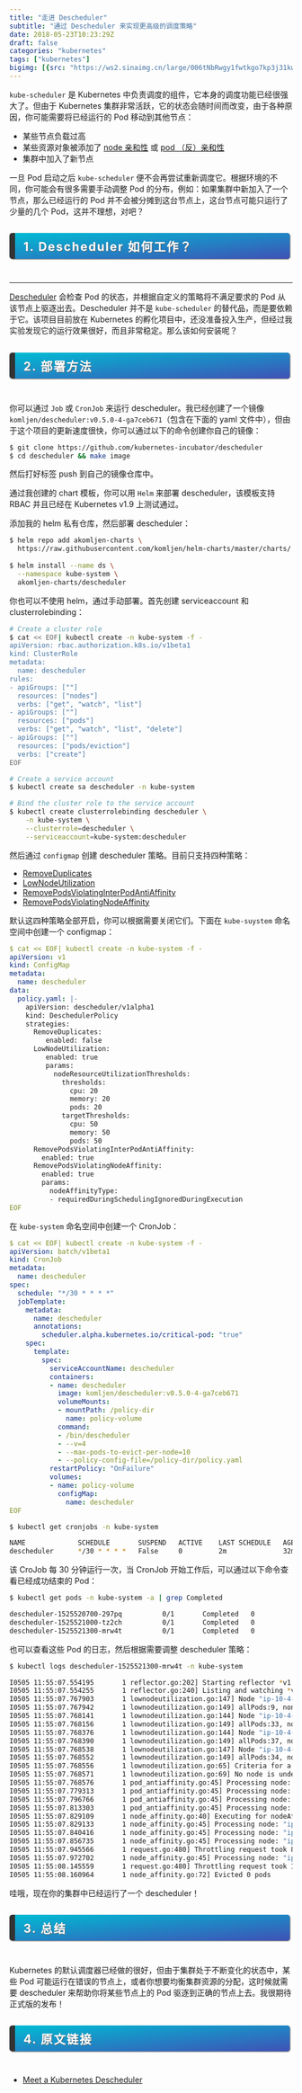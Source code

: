 ```yaml
---
title: "走进 Descheduler"
subtitle: "通过 Descheduler 来实现更高级的调度策略"
date: 2018-05-23T10:23:29Z
draft: false
categories: "kubernetes"
tags: ["kubernetes"]
bigimg: [{src: "https://ws2.sinaimg.cn/large/006tNbRwgy1fwtkgo7kp3j31kw0d0750.jpg"}]
---
```


<!--more-->

`kube-scheduler` 是 Kubernetes 中负责调度的组件，它本身的调度功能已经很强大了。但由于 Kubernetes 集群非常活跃，它的状态会随时间而改变，由于各种原因，你可能需要将已经运行的 Pod 移动到其他节点：

+ 某些节点负载过高
+ 某些资源对象被添加了 [node 亲和性](https://kubernetes.io/docs/concepts/configuration/assign-pod-node/#node-affinity-beta-feature) 或 [pod （反）亲和性](https://kubernetes.io/docs/concepts/configuration/assign-pod-node/#inter-pod-affinity-and-anti-affinity-beta-feature)
+ 集群中加入了新节点

一旦 Pod 启动之后 `kube-scheduler` 便不会再尝试重新调度它。根据环境的不同，你可能会有很多需要手动调整 Pod 的分布，例如：如果集群中新加入了一个节点，那么已经运行的 Pod 并不会被分摊到这台节点上，这台节点可能只运行了少量的几个 Pod，这并不理想，对吧？

## <p id="h2">1. Descheduler 如何工作？</p>

----

[Descheduler](https://github.com/kubernetes-incubator/descheduler) 会检查 Pod 的状态，并根据自定义的策略将不满足要求的 Pod 从该节点上驱逐出去。Descheduler 并不是 `kube-scheduler` 的替代品，而是要依赖于它。该项目目前放在 Kubernetes 的孵化项目中，还没准备投入生产，但经过我实验发现它的运行效果很好，而且非常稳定。那么该如何安装呢？

## <p id="h2">2. 部署方法</p>

你可以通过 `Job` 或 `CronJob` 来运行 descheduler。我已经创建了一个镜像 `komljen/descheduler:v0.5.0-4-ga7ceb671`（包含在下面的 yaml 文件中），但由于这个项目的更新速度很快，你可以通过以下的命令创建你自己的镜像：

```bash
$ git clone https://github.com/kubernetes-incubator/descheduler
$ cd descheduler && make image
```

然后打好标签 push 到自己的镜像仓库中。

通过我创建的 chart 模板，你可以用 `Helm` 来部署 descheduler，该模板支持 RBAC 并且已经在 Kubernetes v1.9 上测试通过。

添加我的 helm 私有仓库，然后部署 descheduler：

```bash
$ helm repo add akomljen-charts \
  https://raw.githubusercontent.com/komljen/helm-charts/master/charts/
  
$ helm install --name ds \
  --namespace kube-system \
  akomljen-charts/descheduler
```

你也可以不使用 helm，通过手动部署。首先创建 serviceaccount 和 clusterrolebinding：

```bash
# Create a cluster role
$ cat << EOF| kubectl create -n kube-system -f -
apiVersion: rbac.authorization.k8s.io/v1beta1
kind: ClusterRole
metadata:
  name: descheduler
rules:
- apiGroups: [""]
  resources: ["nodes"]
  verbs: ["get", "watch", "list"]
- apiGroups: [""]
  resources: ["pods"]
  verbs: ["get", "watch", "list", "delete"]
- apiGroups: [""]
  resources: ["pods/eviction"]
  verbs: ["create"]
EOF

# Create a service account
$ kubectl create sa descheduler -n kube-system

# Bind the cluster role to the service account
$ kubectl create clusterrolebinding descheduler \
    -n kube-system \
    --clusterrole=descheduler \
    --serviceaccount=kube-system:descheduler
```

然后通过 `configmap` 创建 descheduler 策略。目前只支持四种策略：

+ [RemoveDuplicates](https://github.com/kubernetes-incubator/descheduler#removeduplicates)
+ [LowNodeUtilization](https://github.com/kubernetes-incubator/descheduler#lownodeutilization)
+ [RemovePodsViolatingInterPodAntiAffinity](https://github.com/kubernetes-incubator/descheduler#removepodsviolatinginterpodantiaffinity)
+ [RemovePodsViolatingNodeAffinity](https://github.com/kubernetes-incubator/descheduler#removepodsviolatingnodeaffinity)

默认这四种策略全部开启，你可以根据需要关闭它们。下面在 `kube-suystem` 命名空间中创建一个 configmap：

```yaml
$ cat << EOF| kubectl create -n kube-system -f -
apiVersion: v1
kind: ConfigMap
metadata:
  name: descheduler
data:
  policy.yaml: |-  
    apiVersion: descheduler/v1alpha1
    kind: DeschedulerPolicy
    strategies:
      RemoveDuplicates:
         enabled: false
      LowNodeUtilization:
         enabled: true
         params:
           nodeResourceUtilizationThresholds:
             thresholds:
               cpu: 20
               memory: 20
               pods: 20
             targetThresholds:
               cpu: 50
               memory: 50
               pods: 50
      RemovePodsViolatingInterPodAntiAffinity:
        enabled: true
      RemovePodsViolatingNodeAffinity:
        enabled: true
        params:
          nodeAffinityType:
          - requiredDuringSchedulingIgnoredDuringExecution
EOF
```

在 `kube-system` 命名空间中创建一个 CronJob：

```yaml
$ cat << EOF| kubectl create -n kube-system -f -
apiVersion: batch/v1beta1
kind: CronJob
metadata:
  name: descheduler
spec:
  schedule: "*/30 * * * *"
  jobTemplate:
    metadata:
      name: descheduler
      annotations:
        scheduler.alpha.kubernetes.io/critical-pod: "true"
    spec:
      template:
        spec:
          serviceAccountName: descheduler
          containers:
          - name: descheduler
            image: komljen/descheduler:v0.5.0-4-ga7ceb671
            volumeMounts:
            - mountPath: /policy-dir
              name: policy-volume
            command:
            - /bin/descheduler
            - --v=4
            - --max-pods-to-evict-per-node=10
            - --policy-config-file=/policy-dir/policy.yaml
          restartPolicy: "OnFailure"
          volumes:
          - name: policy-volume
            configMap:
              name: descheduler
EOF
```

```bash
$ kubectl get cronjobs -n kube-system

NAME             SCHEDULE       SUSPEND   ACTIVE    LAST SCHEDULE   AGE
descheduler      */30 * * * *   False     0         2m              32m
```

该 CroJob 每 30 分钟运行一次，当 CronJob 开始工作后，可以通过以下命令查看已经成功结束的 Pod：

```bash
$ kubectl get pods -n kube-system -a | grep Completed

descheduler-1525520700-297pq          0/1       Completed   0          1h
descheduler-1525521000-tz2ch          0/1       Completed   0          32m
descheduler-1525521300-mrw4t          0/1       Completed   0          2m
```

也可以查看这些 Pod 的日志，然后根据需要调整 descheduler 策略：

```bash
$ kubectl logs descheduler-1525521300-mrw4t -n kube-system

I0505 11:55:07.554195       1 reflector.go:202] Starting reflector *v1.Node (1h0m0s) from github.com/kubernetes-incubator/descheduler/pkg/descheduler/node/node.go:84
I0505 11:55:07.554255       1 reflector.go:240] Listing and watching *v1.Node from github.com/kubernetes-incubator/descheduler/pkg/descheduler/node/node.go:84
I0505 11:55:07.767903       1 lownodeutilization.go:147] Node "ip-10-4-63-172.eu-west-1.compute.internal" is appropriately utilized with usage: api.ResourceThresholds{"cpu":41.5, "memory":1.3635487207675927, "pods":8.181818181818182}
I0505 11:55:07.767942       1 lownodeutilization.go:149] allPods:9, nonRemovablePods:9, bePods:0, bPods:0, gPods:0
I0505 11:55:07.768141       1 lownodeutilization.go:144] Node "ip-10-4-36-223.eu-west-1.compute.internal" is over utilized with usage: api.ResourceThresholds{"cpu":48.75, "memory":61.05259502942694, "pods":30}
I0505 11:55:07.768156       1 lownodeutilization.go:149] allPods:33, nonRemovablePods:12, bePods:1, bPods:19, gPods:1
I0505 11:55:07.768376       1 lownodeutilization.go:144] Node "ip-10-4-41-14.eu-west-1.compute.internal" is over utilized with usage: api.ResourceThresholds{"cpu":39.125, "memory":98.19259268881142, "pods":33.63636363636363}
I0505 11:55:07.768390       1 lownodeutilization.go:149] allPods:37, nonRemovablePods:8, bePods:0, bPods:29, gPods:0
I0505 11:55:07.768538       1 lownodeutilization.go:147] Node "ip-10-4-34-29.eu-west-1.compute.internal" is appropriately utilized with usage: api.ResourceThresholds{"memory":43.19826999287199, "pods":30.90909090909091, "cpu":35.25}
I0505 11:55:07.768552       1 lownodeutilization.go:149] allPods:34, nonRemovablePods:11, bePods:8, bPods:15, gPods:0
I0505 11:55:07.768556       1 lownodeutilization.go:65] Criteria for a node under utilization: CPU: 20, Mem: 20, Pods: 20
I0505 11:55:07.768571       1 lownodeutilization.go:69] No node is underutilized, nothing to do here, you might tune your thersholds further
I0505 11:55:07.768576       1 pod_antiaffinity.go:45] Processing node: "ip-10-4-63-172.eu-west-1.compute.internal"
I0505 11:55:07.779313       1 pod_antiaffinity.go:45] Processing node: "ip-10-4-36-223.eu-west-1.compute.internal"
I0505 11:55:07.796766       1 pod_antiaffinity.go:45] Processing node: "ip-10-4-41-14.eu-west-1.compute.internal"
I0505 11:55:07.813303       1 pod_antiaffinity.go:45] Processing node: "ip-10-4-34-29.eu-west-1.compute.internal"
I0505 11:55:07.829109       1 node_affinity.go:40] Executing for nodeAffinityType: requiredDuringSchedulingIgnoredDuringExecution
I0505 11:55:07.829133       1 node_affinity.go:45] Processing node: "ip-10-4-63-172.eu-west-1.compute.internal"
I0505 11:55:07.840416       1 node_affinity.go:45] Processing node: "ip-10-4-36-223.eu-west-1.compute.internal"
I0505 11:55:07.856735       1 node_affinity.go:45] Processing node: "ip-10-4-41-14.eu-west-1.compute.internal"
I0505 11:55:07.945566       1 request.go:480] Throttling request took 88.738917ms, request: GET:https://100.64.0.1:443/api/v1/pods?fieldSelector=spec.nodeName%3Dip-10-4-41-14.eu-west-1.compute.internal%2Cstatus.phase%21%3DFailed%2Cstatus.phase%21%3DSucceeded
I0505 11:55:07.972702       1 node_affinity.go:45] Processing node: "ip-10-4-34-29.eu-west-1.compute.internal"
I0505 11:55:08.145559       1 request.go:480] Throttling request took 172.751657ms, request: GET:https://100.64.0.1:443/api/v1/pods?fieldSelector=spec.nodeName%3Dip-10-4-34-29.eu-west-1.compute.internal%2Cstatus.phase%21%3DFailed%2Cstatus.phase%21%3DSucceeded
I0505 11:55:08.160964       1 node_affinity.go:72] Evicted 0 pods
```

哇哦，现在你的集群中已经运行了一个 descheduler！

## <p id="h2">3. 总结</p>

Kubernetes 的默认调度器已经做的很好，但由于集群处于不断变化的状态中，某些 Pod 可能运行在错误的节点上，或者你想要均衡集群资源的分配，这时候就需要 descheduler 来帮助你将某些节点上的 Pod 驱逐到正确的节点上去。我很期待正式版的发布！

## <p id="h2">4. 原文链接</p>

+ [Meet a Kubernetes Descheduler](https://akomljen.com/meet-a-kubernetes-descheduler/)

<br />

<style>
a:hover{cursor:url(http://oqk3alhse.bkt.clouddn.com/cursor_5.png), pointer;}
body {
    cursor: url(http://oqk3alhse.bkt.clouddn.com/cursor_1.png), default;
}
#h2{
    margin-bottom:2em;
    margin-right: 5px;
    padding: 8px 15px;
    letter-spacing: 2px;
    background-image: linear-gradient(to right bottom, rgb(0, 188, 212), rgb(63, 81, 181));
    background-color: rgb(63, 81, 181);
    color: rgb(255, 255, 255);
    border-left: 10px solid rgb(51, 51, 51);
    border-radius:5px;
    text-shadow: rgb(102, 102, 102) 1px 1px 1px;
    box-shadow: rgb(102, 102, 102) 1px 1px 2px;
}
#note {
    font-size: 1.5rem;
    font-style: italic;
    padding: 0 1rem;
    margin: 2.5rem 0;
    position: relative;
    background-color: #fafeff;
    border-top: 1px dotted #9954bb;
    border-bottom: 1px dotted #9954bb;
}
#note-title {
    padding: 0.2rem 0.5rem;
    background: #9954bb;
    color: #FFF;
    position: absolute;
    left: 0;
    top: 0.25rem;
    box-shadow: 0 2px 4px rgba(0,0,0,0.2);
    border-radius: 4px;
    -webkit-transform: rotate(-5deg) translateX(-10px) translateY(-25px);
    -moz-transform: rotate(-5deg) translateX(-10px) translateY(-25px);
    -ms-transform: rotate(-5deg) translateX(-10px) translateY(-25px);
    -o-transform: rotate(-5deg) translateX(-10px) translateY(-25px);
    transform: rotate(-5deg) translateX(-10px) translateY(-25px);
}
#inline-yellow {
display:inline;
padding:.2em .6em .3em;
font-size:80%;
font-weight:bold;
line-height:1;
color:#fff;
text-align:center;
white-space:nowrap;
vertical-align:baseline;
border-radius:0;
background-color: #f0ad4e;
}
#inline-green {
display:inline;
padding:.2em .6em .3em;
font-size:80%;
font-weight:bold;
line-height:1;
color:#fff;
text-align:center;
white-space:nowrap;
vertical-align:baseline;
border-radius:0;
background-color: #5cb85c;
}
#inline-blue {
display:inline;
padding:.2em .6em .3em;
font-size:80%;
font-weight:bold;
line-height:1;
color:#fff;
text-align:center;
white-space:nowrap;
vertical-align:baseline;
border-radius:0;
background-color: #2780e3;
}
#inline-purple {
display:inline;
padding:.2em .6em .3em;
font-size:80%;
font-weight:bold;
line-height:1;
color:#fff;
text-align:center;
white-space:nowrap;
vertical-align:baseline;
border-radius:0;
background-color: #9954bb;
}
#div-border-left-red {
display: block;
padding: 10px;
margin: 10px 0;
border: 1px solid #ccc;
border-left-width: 5px;
border-radius: 3px;
border-left-color: #df3e3e;
}
#div-border-left-yellow {
display: block;
padding: 10px;
margin: 10px 0;
border: 1px solid #ccc;
border-left-width: 5px;
border-radius: 3px;
border-left-color: #f0ad4e;
}
#div-border-left-green {
display: block;
padding: 10px;
margin: 10px 0;
border: 1px solid #ccc;
border-left-width: 5px;
border-radius: 3px;
border-left-color: #5cb85c;
}
#div-border-left-blue {
display: block;
padding: 10px;
margin: 10px 0;
border: 1px solid #ccc;
border-left-width: 5px;
border-radius: 3px;
border-left-color: #2780e3;
}
#div-border-left-purple {
display: block;
padding: 10px;
margin: 10px 0;
border: 1px solid #ccc;
border-left-width: 5px;
border-radius: 3px;
border-left-color: #9954bb;
}
#div-border-right-red {
display: block;
padding: 10px;
margin: 10px 0;
border: 1px solid #ccc;
border-right-width: 5px;
border-radius: 3px;
border-right-color: #df3e3e;
}
#div-border-right-yellow {
display: block;
padding: 10px;
margin: 10px 0;
border: 1px solid #ccc;
border-right-width: 5px;
border-radius: 3px;
border-right-color: #f0ad4e;
}
#div-border-right-green {
display: block;
padding: 10px;
margin: 10px 0;
border: 1px solid #ccc;
border-right-width: 5px;
border-radius: 3px;
border-right-color: #5cb85c;
}
#div-border-right-blue {
display: block;
padding: 10px;
margin: 10px 0;
border: 1px solid #ccc;
border-right-width: 5px;
border-radius: 3px;
border-right-color: #2780e3;
}
#div-border-right-purple {
display: block;
padding: 10px;
margin: 10px 0;
border: 1px solid #ccc;
border-right-width: 5px;
border-radius: 3px;
border-right-color: #9954bb;
}
#div-border-top-red {
display: block;
padding: 10px;
margin: 10px 0;
border: 1px solid #ccc;
border-top-width: 5px;
border-radius: 3px;
border-top-color: #df3e3e;
}
#div-border-top-yellow {
display: block;
padding: 10px;
margin: 10px 0;
border: 1px solid #ccc;
border-top-width: 5px;
border-radius: 3px;
border-top-color: #f0ad4e;
}
#div-border-top-green {
display: block;
padding: 10px;
margin: 10px 0;
border: 1px solid #ccc;
border-top-width: 5px;
border-radius: 3px;
border-top-color: #5cb85c;
}
#div-border-top-blue {
display: block;
padding: 10px;
margin: 10px 0;
border: 1px solid #ccc;
border-top-width: 5px;
border-radius: 3px;
border-top-color: #2780e3;
}
#div-border-top-purple {
display: block;
padding: 10px;
margin: 10px 0;
border: 1px solid #ccc;
border-top-width: 5px;
border-radius: 3px;
border-top-color: #9954bb;
}
</style>
